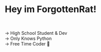 <h1> Hey im ForgottenRat! </h1> <br>

-> High School Student & Dev <br>
-> Only Knows Python <br>
-> Free Time Coder 🐢

